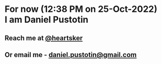 # For now (12:38 PM on 25-Oct-2022) I am Daniel Pustotin
## Reach me at [@heartsker](https://t.me/heartsker)
## Or email me - daniel.pustotin@gmail.com
